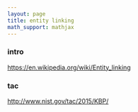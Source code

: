 ```yaml
---
layout: page
title: entity linking
math_support: mathjax
---
```



### intro
https://en.wikipedia.org/wiki/Entity_linking

### tac
http://www.nist.gov/tac/2015/KBP/



